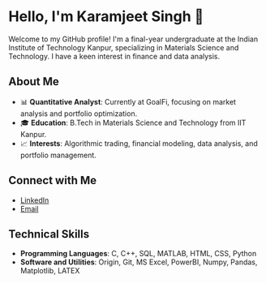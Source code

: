 # Hello, I'm Karamjeet Singh 👋

Welcome to my GitHub profile! I'm a final-year undergraduate at the Indian Institute of Technology Kanpur, specializing in Materials Science and Technology. I have a keen interest in finance and data analysis.

## About Me

- 📊 **Quantitative Analyst**: Currently at GoalFi, focusing on market analysis and portfolio optimization.
- 🎓 **Education**: B.Tech in Materials Science and Technology from IIT Kanpur.
- 📈 **Interests**: Algorithmic trading, financial modeling, data analysis, and portfolio management.


## Connect with Me

- [LinkedIn](https://www.linkedin.com/in/karamjeetramgharia)
- [Email](mailto:karamjeets20@iitk.ac.in)

## Technical Skills

- **Programming Languages**: C, C++, SQL, MATLAB, HTML, CSS, Python
- **Software and Utilities**: Origin, Git, MS Excel, PowerBI, Numpy, Pandas, Matplotlib, LATEX

